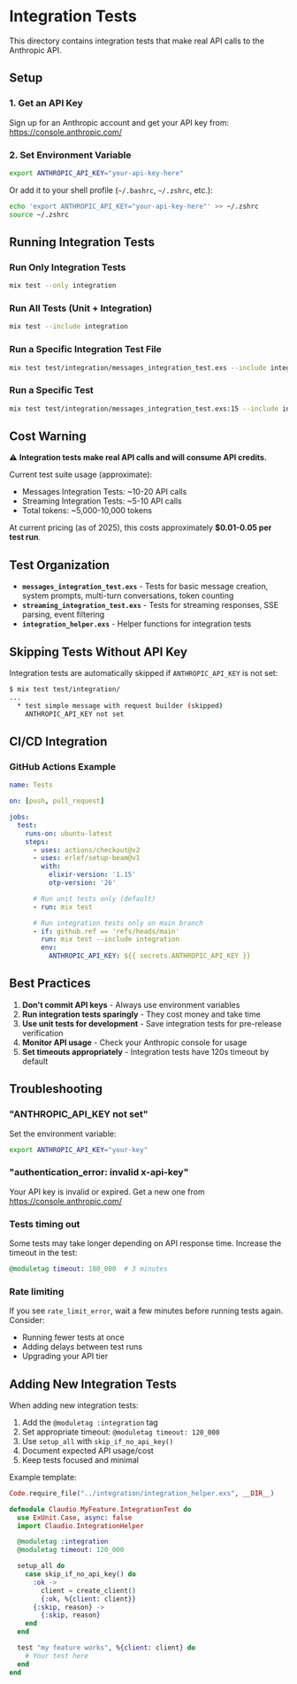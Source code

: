 # Integration Tests

This directory contains integration tests that make real API calls to the Anthropic API.

## Setup

### 1. Get an API Key

Sign up for an Anthropic account and get your API key from:
https://console.anthropic.com/

### 2. Set Environment Variable

```bash
export ANTHROPIC_API_KEY="your-api-key-here"
```

Or add it to your shell profile (`~/.bashrc`, `~/.zshrc`, etc.):

```bash
echo 'export ANTHROPIC_API_KEY="your-api-key-here"' >> ~/.zshrc
source ~/.zshrc
```

## Running Integration Tests

### Run Only Integration Tests

```bash
mix test --only integration
```

### Run All Tests (Unit + Integration)

```bash
mix test --include integration
```

### Run a Specific Integration Test File

```bash
mix test test/integration/messages_integration_test.exs --include integration
```

### Run a Specific Test

```bash
mix test test/integration/messages_integration_test.exs:15 --include integration
```

## Cost Warning

⚠️ **Integration tests make real API calls and will consume API credits.**

Current test suite usage (approximate):
- Messages Integration Tests: ~10-20 API calls
- Streaming Integration Tests: ~5-10 API calls
- Total tokens: ~5,000-10,000 tokens

At current pricing (as of 2025), this costs approximately **$0.01-0.05 per test run**.

## Test Organization

- **`messages_integration_test.exs`** - Tests for basic message creation, system prompts, multi-turn conversations, token counting
- **`streaming_integration_test.exs`** - Tests for streaming responses, SSE parsing, event filtering
- **`integration_helper.exs`** - Helper functions for integration tests

## Skipping Tests Without API Key

Integration tests are automatically skipped if `ANTHROPIC_API_KEY` is not set:

```bash
$ mix test test/integration/
...
  * test simple message with request builder (skipped)
    ANTHROPIC_API_KEY not set
```

## CI/CD Integration

### GitHub Actions Example

```yaml
name: Tests

on: [push, pull_request]

jobs:
  test:
    runs-on: ubuntu-latest
    steps:
      - uses: actions/checkout@v2
      - uses: erlef/setup-beam@v1
        with:
          elixir-version: '1.15'
          otp-version: '26'

      # Run unit tests only (default)
      - run: mix test

      # Run integration tests only on main branch
      - if: github.ref == 'refs/heads/main'
        run: mix test --include integration
        env:
          ANTHROPIC_API_KEY: ${{ secrets.ANTHROPIC_API_KEY }}
```

## Best Practices

1. **Don't commit API keys** - Always use environment variables
2. **Run integration tests sparingly** - They cost money and take time
3. **Use unit tests for development** - Save integration tests for pre-release verification
4. **Monitor API usage** - Check your Anthropic console for usage
5. **Set timeouts appropriately** - Integration tests have 120s timeout by default

## Troubleshooting

### "ANTHROPIC_API_KEY not set"

Set the environment variable:
```bash
export ANTHROPIC_API_KEY="your-key"
```

### "authentication_error: invalid x-api-key"

Your API key is invalid or expired. Get a new one from https://console.anthropic.com/

### Tests timing out

Some tests may take longer depending on API response time. Increase the timeout in the test:

```elixir
@moduletag timeout: 180_000  # 3 minutes
```

### Rate limiting

If you see `rate_limit_error`, wait a few minutes before running tests again. Consider:
- Running fewer tests at once
- Adding delays between test runs
- Upgrading your API tier

## Adding New Integration Tests

When adding new integration tests:

1. Add the `@moduletag :integration` tag
2. Set appropriate timeout: `@moduletag timeout: 120_000`
3. Use `setup_all` with `skip_if_no_api_key()`
4. Document expected API usage/cost
5. Keep tests focused and minimal

Example template:

```elixir
Code.require_file("../integration/integration_helper.exs", __DIR__)

defmodule Claudio.MyFeature.IntegrationTest do
  use ExUnit.Case, async: false
  import Claudio.IntegrationHelper

  @moduletag :integration
  @moduletag timeout: 120_000

  setup_all do
    case skip_if_no_api_key() do
      :ok ->
        client = create_client()
        {:ok, %{client: client}}
      {:skip, reason} ->
        {:skip, reason}
    end
  end

  test "my feature works", %{client: client} do
    # Your test here
  end
end
```
